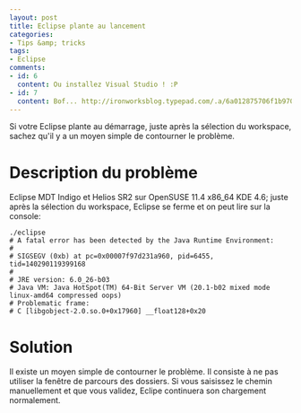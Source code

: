 ```yaml
---
layout: post
title: Eclipse plante au lancement
categories:
- Tips &amp; tricks
tags:
- Eclipse
comments:
- id: 6
  content: Ou installez Visual Studio ! :P
- id: 7
  content: Bof... http://ironworksblog.typepad.com/.a/6a012875706f1b970c0133efbb0406970b-800wi
---
```


Si votre Eclipse plante au démarrage, juste après la sélection du workspace, sachez qu'il y a un moyen simple de contourner le problème.

# Description du problème

Eclipse MDT Indigo et Helios SR2 sur OpenSUSE 11.4 x86_64 KDE 4.6; juste après la sélection du workspace, Eclipse se ferme et on peut lire sur la console:

```
./eclipse
# A fatal error has been detected by the Java Runtime Environment:
#
# SIGSEGV (0xb) at pc=0x00007f97d231a960, pid=6455, tid=140290119399168
#
# JRE version: 6.0_26-b03
# Java VM: Java HotSpot(TM) 64-Bit Server VM (20.1-b02 mixed mode linux-amd64 compressed oops)
# Problematic frame:
# C [libgobject-2.0.so.0+0x17960] __float128+0x20
```

# Solution

Il existe un moyen simple de contourner le problème. Il consiste à ne pas utiliser la fenêtre de parcours des dossiers. Si vous saisissez le chemin manuellement et que vous validez, Eclipe continuera son chargement normalement.
